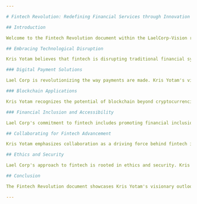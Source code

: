 ```yaml
---

# Fintech Revolution: Redefining Financial Services through Innovation

## Introduction

Welcome to the Fintech Revolution document within the LaelCorp-Vision repository. In this document, we explore Kris Yotam's visionary perspective on the transformative potential of fintech innovations. Kris Yotam envisions a future where technology reshapes financial services, making them more accessible, secure, and efficient.

## Embracing Technological Disruption

Kris Yotam believes that fintech is disrupting traditional financial systems for the better. Lael Corp is at the forefront of fintech innovation, developing solutions that empower individuals, streamline transactions, and foster financial inclusion.

### Digital Payment Solutions

Lael Corp is revolutionizing the way payments are made. Kris Yotam's vision involves secure and seamless digital payment solutions that transcend borders and enable instant transactions. By reducing friction in payments, we're contributing to a more connected and efficient global economy.

### Blockchain Applications

Kris Yotam recognizes the potential of blockchain beyond cryptocurrencies. Lael Corp is actively exploring blockchain applications in areas such as supply chain finance, identity verification, and digital asset management. By enhancing transparency and security, we're paving the way for new financial possibilities.

### Financial Inclusion and Accessibility

Lael Corp's commitment to fintech includes promoting financial inclusion. Kris Yotam envisions a future where underserved populations gain access to financial services through technology. Our initiatives aim to bridge the gap and empower individuals with tools to manage their finances effectively.

## Collaborating for Fintech Advancement

Kris Yotam emphasizes collaboration as a driving force behind fintech innovation. Lael Corp actively partners with financial institutions, regulatory bodies, and fintech startups to create a dynamic ecosystem that fosters innovation. By working together, we aim to accelerate the adoption of transformative fintech solutions.

## Ethics and Security

Lael Corp's approach to fintech is rooted in ethics and security. Kris Yotam believes in safeguarding user data and ensuring the security of financial transactions. We prioritize compliance with regulations and implement robust security measures to protect users' financial information.

## Conclusion

The Fintech Revolution document showcases Kris Yotam's visionary outlook on the integration of technology in financial services. By driving digital payment solutions, exploring blockchain applications, and promoting financial inclusion, we're poised to revolutionize the way people interact with money. Kris Yotam's commitment to reshaping financial systems for the better underscores our dedication to fostering a more accessible and inclusive global economy.

---
```

